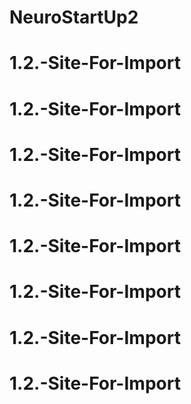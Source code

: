 # NeuroStartUp2
# 1.2.-Site-For-Import
# 1.2.-Site-For-Import
# 1.2.-Site-For-Import
# 1.2.-Site-For-Import
# 1.2.-Site-For-Import
# 1.2.-Site-For-Import
# 1.2.-Site-For-Import
# 1.2.-Site-For-Import
